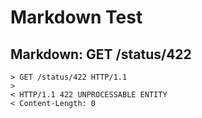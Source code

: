 # Markdown Test

## Markdown: GET /status/422

```
> GET /status/422 HTTP/1.1
>
< HTTP/1.1 422 UNPROCESSABLE ENTITY
< Content-Length: 0
```
